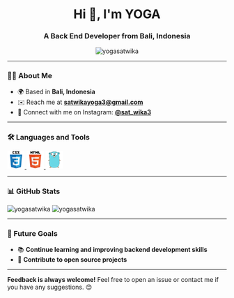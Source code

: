 <h1 align="center">Hi 👋, I'm YOGA</h1>
<h3 align="center">A Back End Developer from Bali, Indonesia</h3>

<p align="center"> 
  <img src="https://komarev.com/ghpvc/?username=yogasatwika&label=Profile%20views&color=0e75b6&style=flat" alt="yogasatwika" /> 
</p>

---

### 👨‍💻 About Me

- 🌍 Based in **Bali, Indonesia**  
- ✉️ Reach me at **satwikayoga3@gmail.com**  
- 💼 Connect with me on Instagram: **[@sat_wika3](https://instagram.com/sat_wika3)**  

---

### 🛠️ Languages and Tools

<p align="left"> 
  <a href="https://www.w3schools.com/css/" target="_blank" rel="noreferrer"> 
    <img src="https://raw.githubusercontent.com/devicons/devicon/master/icons/css3/css3-original-wordmark.svg" alt="CSS3" width="40" height="40"/> 
  </a> 
  <a href="https://www.w3.org/html/" target="_blank" rel="noreferrer"> 
    <img src="https://raw.githubusercontent.com/devicons/devicon/master/icons/html5/html5-original-wordmark.svg" alt="HTML5" width="40" height="40"/> 
  </a> 
  <a href="https://golang.org" target="_blank" rel="noreferrer"> 
    <img src="https://raw.githubusercontent.com/devicons/devicon/master/icons/go/go-original.svg" alt="Golang" width="40" height="40"/> 
  </a>
</p>

---

### 📊 GitHub Stats

<p align="left">
  <img src="https://github-readme-stats.vercel.app/api?username=yogasatwika&show_icons=true&theme=tokyonight" alt="yogasatwika" />
  <img src="https://github-readme-stats.vercel.app/api/top-langs/?username=yogasatwika&layout=compact&theme=tokyonight" alt="yogasatwika" />
</p>

---

### 🌱 Future Goals

- 📚 **Continue learning and improving backend development skills**  
- 🚀 **Contribute to open source projects**  

---

**Feedback is always welcome!** Feel free to open an issue or contact me if you have any suggestions. 😊  
